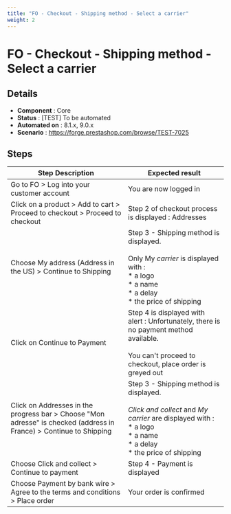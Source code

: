 ```yaml
---
title: "FO - Checkout - Shipping method - Select a carrier"
weight: 2
---
```


# FO - Checkout - Shipping method - Select a carrier
## Details
* **Component** : Core
* **Status** : [TEST] To be automated
* **Automated on** : 8.1.x, 9.0.x
* **Scenario** : https://forge.prestashop.com/browse/TEST-7025

## Steps
| Step Description | Expected result |
| ----- | ----- |
| Go to FO > Log into your customer account | You are now logged in |
| Click on a product > Add to cart > Proceed to checkout > Proceed to checkout | Step 2 of checkout process is displayed : Addresses |
| Choose My address (Address in the US) > Continue to Shipping | Step 3 - Shipping method is displayed.<br><br>Only My _carrier_ is displayed with :<br> * a logo<br> * a name<br> * a delay<br> * the price of shipping |
| Click on Continue to Payment | Step 4 is displayed with alert : Unfortunately, there is no payment method available.<br><br>You can't proceed to checkout, place order is greyed out |
| Click on Addresses in the progress bar > Choose "Mon adresse" is checked (address in France) > Continue to Shipping | Step 3 - Shipping method is displayed.<br><br>_Click and collect_ and _My carrier_ are displayed with :<br> * a logo<br> * a name<br> * a delay<br> * the price of shipping |
| Choose Click and collect > Continue to payment | Step 4 - Payment is displayed |
| Choose Payment by bank wire > Agree to the terms and conditions > Place order | Your order is confirmed |
